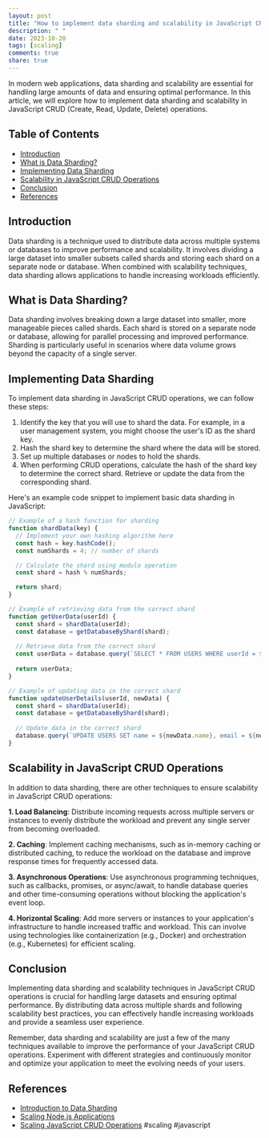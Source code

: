 ```yaml
---
layout: post
title: "How to implement data sharding and scalability in JavaScript CRUD operations."
description: " "
date: 2023-10-20
tags: [scaling]
comments: true
share: true
---
```


In modern web applications, data sharding and scalability are essential for handling large amounts of data and ensuring optimal performance. In this article, we will explore how to implement data sharding and scalability in JavaScript CRUD (Create, Read, Update, Delete) operations.

## Table of Contents
- [Introduction](#introduction)
- [What is Data Sharding?](#what-is-data-sharding)
- [Implementing Data Sharding](#implementing-data-sharding)
- [Scalability in JavaScript CRUD Operations](#scalability-in-javascript-crud-operations)
- [Conclusion](#conclusion)
- [References](#references)

## Introduction
Data sharding is a technique used to distribute data across multiple systems or databases to improve performance and scalability. It involves dividing a large dataset into smaller subsets called shards and storing each shard on a separate node or database. When combined with scalability techniques, data sharding allows applications to handle increasing workloads efficiently.

## What is Data Sharding?
Data sharding involves breaking down a large dataset into smaller, more manageable pieces called shards. Each shard is stored on a separate node or database, allowing for parallel processing and improved performance. Sharding is particularly useful in scenarios where data volume grows beyond the capacity of a single server.

## Implementing Data Sharding
To implement data sharding in JavaScript CRUD operations, we can follow these steps:

1. Identify the key that you will use to shard the data. For example, in a user management system, you might choose the user's ID as the shard key.
2. Hash the shard key to determine the shard where the data will be stored.
3. Set up multiple databases or nodes to hold the shards.
4. When performing CRUD operations, calculate the hash of the shard key to determine the correct shard. Retrieve or update the data from the corresponding shard.

Here's an example code snippet to implement basic data sharding in JavaScript:

```javascript
// Example of a hash function for sharding
function shardData(key) {
  // Implement your own hashing algorithm here
  const hash = key.hashCode();
  const numShards = 4; // number of shards

  // Calculate the shard using modulo operation
  const shard = hash % numShards;

  return shard;
}

// Example of retrieving data from the correct shard
function getUserData(userId) {
  const shard = shardData(userId);
  const database = getDatabaseByShard(shard);
  
  // Retrieve data from the correct shard
  const userData = database.query(`SELECT * FROM USERS WHERE userId = ${userId}`);
  
  return userData;
}

// Example of updating data in the correct shard
function updateUserDetails(userId, newData) {
  const shard = shardData(userId);
  const database = getDatabaseByShard(shard);
  
  // Update data in the correct shard
  database.query(`UPDATE USERS SET name = ${newData.name}, email = ${newData.email} WHERE userId = ${userId}`);
}
```

## Scalability in JavaScript CRUD Operations
In addition to data sharding, there are other techniques to ensure scalability in JavaScript CRUD operations:

**1. Load Balancing**: Distribute incoming requests across multiple servers or instances to evenly distribute the workload and prevent any single server from becoming overloaded.

**2. Caching**: Implement caching mechanisms, such as in-memory caching or distributed caching, to reduce the workload on the database and improve response times for frequently accessed data.

**3. Asynchronous Operations**: Use asynchronous programming techniques, such as callbacks, promises, or async/await, to handle database queries and other time-consuming operations without blocking the application's event loop.

**4. Horizontal Scaling**: Add more servers or instances to your application's infrastructure to handle increased traffic and workload. This can involve using technologies like containerization (e.g., Docker) and orchestration (e.g., Kubernetes) for efficient scaling.

## Conclusion
Implementing data sharding and scalability techniques in JavaScript CRUD operations is crucial for handling large datasets and ensuring optimal performance. By distributing data across multiple shards and following scalability best practices, you can effectively handle increasing workloads and provide a seamless user experience.

Remember, data sharding and scalability are just a few of the many techniques available to improve the performance of your JavaScript CRUD operations. Experiment with different strategies and continuously monitor and optimize your application to meet the evolving needs of your users.

## References
- [Introduction to Data Sharding](https://en.wikipedia.org/wiki/Shard_(database_architecture))
- [Scaling Node.js Applications](https://nodejs.org/en/docs/guides/scalability/)
- [Scaling JavaScript CRUD Operations](https://www.scalingjs.com/) #scaling #javascript